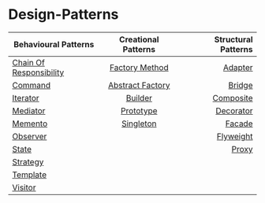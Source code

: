 # Design-Patterns

| Behavioural Patterns                                                                                             | Creational Patterns                                                                                                       | Structural Patterns |
| ---------------------------------------------------------------------------------------------------------------- | :-----------------------------------------------------------------------------------------------------------------------: | -------------------------------------------------------------------------------------: |
| [Chain Of Responsibility](https://github.com/piyush6348/Design-Patterns/tree/master/Chain%20of%20Responsibility) | [Factory Method](https://github.com/piyush6348/Design-Patterns/tree/master/Factory%20Patterns/Factory%20Method%20Pattern) | [Adapter](https://github.com/piyush6348/Design-Patterns/tree/master/Adapter%20Pattern) |
| [Command](https://github.com/piyush6348/Design-Patterns/tree/master/Command%20Pattern) | [Abstract Factory](https://github.com/piyush6348/Design-Patterns/tree/master/Factory%20Patterns/Abstract%20Factory%20Pattern) | [Bridge](https://github.com/piyush6348/Design-Patterns/tree/master/Bridge%20Pattern) |
| [Iterator](https://github.com/piyush6348/Design-Patterns/tree/master/Iterator%20Pattern) | [Builder](https://github.com/piyush6348/Design-Patterns/tree/master/Builder%20Pattern) | [Composite](https://github.com/piyush6348/Design-Patterns/tree/master/Composite%20Pattern) |
| [Mediator](https://github.com/piyush6348/Design-Patterns/tree/master/Mediator%20Pattern) | [Prototype](https://github.com/piyush6348/Design-Patterns/tree/master/Prototype%20Pattern) | [Decorator](https://github.com/piyush6348/Design-Patterns/tree/master/Decorator%20Pattern) |
| [Memento](https://github.com/piyush6348/Design-Patterns/tree/master/Memento%20Pattern) | [Singleton](https://github.com/piyush6348/Design-Patterns/tree/master/Singleton%20Pattern) | [Facade](https://github.com/piyush6348/Design-Patterns/tree/master/Facade%20Pattern) |
| [Observer](https://github.com/piyush6348/Design-Patterns/tree/master/Observer%20Pattern) | | [Flyweight](https://github.com/piyush6348/Design-Patterns/tree/master/Flyweight%20Pattern) |
| [State](https://github.com/piyush6348/Design-Patterns/tree/master/State%20Pattern) | | [Proxy](https://github.com/piyush6348/Design-Patterns/tree/master/Proxy%20Pattern) |
| [Strategy](https://github.com/piyush6348/Design-Patterns/tree/master/Strategy%20Pattern) |
| [Template](https://github.com/piyush6348/Design-Patterns/tree/master/Template%20Pattern) |
| [Visitor](https://github.com/piyush6348/Design-Patterns/tree/master/Visitor%20Pattern) |       